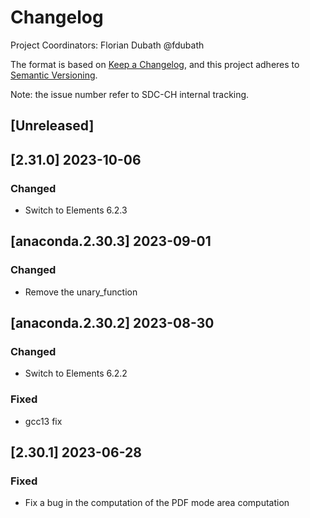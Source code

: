 # Changelog

Project Coordinators: Florian Dubath @fdubath

The format is based on [Keep a Changelog](http://keepachangelog.com/en/1.0.0/),
and this project adheres to [Semantic Versioning](https://semver.org/spec/v2.0.0.html).

Note: the issue number refer to SDC-CH internal tracking.

## [Unreleased]

## [2.31.0] 2023-10-06
### Changed
 - Switch to Elements 6.2.3
 
## [anaconda.2.30.3] 2023-09-01
### Changed
 - Remove the unary_function 
 
## [anaconda.2.30.2] 2023-08-30
### Changed
 - Switch to Elements 6.2.2
### Fixed
 - gcc13 fix

## [2.30.1] 2023-06-28
### Fixed
 - Fix a bug in the computation of the PDF mode area computation


